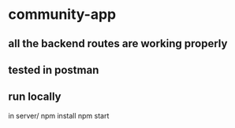 # community-app
## all the backend routes are working properly
## tested in postman

## run locally
in server/
npm install
npm start
